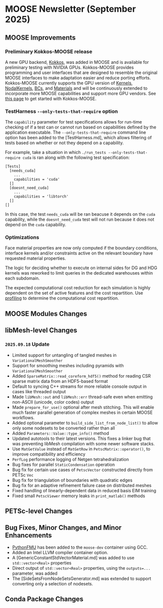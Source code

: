 # MOOSE Newsletter (September 2025)

## MOOSE Improvements

### Preliminary Kokkos-MOOSE release

A new GPU backend, [Kokkos](https://kokkos.org/), was added in MOOSE and is available for preliminary testing with NVIDIA GPUs. Kokkos-MOOSE provides programming and user interfaces that are designed to resemble the original MOOSE interfaces to make adaptation easier and reduce porting efforts. Kokkos-MOOSE currently supports the GPU version of [Kernels](syntax/KokkosKernels/index.md), [NodalKernels](syntax/KokkosNodalKernels/index.md), [BCs](syntax/KokkosBCs/index.md), and [Materials](syntax/KokkosMaterials/index.md) and will be continuously extended to incorporate more MOOSE capabilities and support more GPU vendors. See [this page](getting_started/installation/install_kokkos.md) to get started with Kokkos-MOOSE.

### TestHarness `--only-tests-that-require` option

The `capability` parameter for test specifications allows for run-time checking of if a test can or cannot run based on capabilities defined by the application executable. The `--only-tests-that-require` command line option has been added to the [TestHarness.md], which allows filtering of tests based on whether or not they depend on a capability.

For example, take a situation in which `./run_tests --only-tests-that-require cuda` is ran along with the following test specification:

```
[Tests]
  [needs_cuda]
    ...
    capabilities = 'cuda'
  []
  [doesnt_need_cuda]
    ...
    capabilities = 'libtorch'
  []
[]
```

In this case, the test `needs_cuda` will be ran beacuse it depends on the `cuda` capability, while the `doesnt_need_cuda` test will not run because it does not depend on the `cuda` capability.

### Optimizations

Face material properties are now only computed if the boundary conditions, interface kernels and/or constraints
active on the relevant boundary have requested material properties.

The logic for deciding whether to execute on internal sides for DG and HDG kernels was reworked to limit queries
in the dedicated warehouses within each subdomain.

The expected computational cost reduction for each simulation is highly dependent on the set of active features and the cost repartition. Use [profiling](profiling.md) to determine the computational cost repartition.


## MOOSE Modules Changes

## libMesh-level Changes

### `2025.09.18` Update

- Limited support for untangling of tangled meshes in `VariationalMeshSmoother`
- Support for smoothing meshes including pyramids with `VariationalMeshSmoother`
- Added `SparseMatrix::read_coreform_hdf5()` method for reading CSR sparse matrix data from an HDF5-based format
- Default to syncing C++ streams for more reliable console output in cases like threaded output
- Made `libMesh::out` and `libMesh::err` thread-safe even when emitting non-ASCII (unicode, color codes) output
- Made `prepare_for_use()` optional after mesh stitching.  This will enable much faster parallel generation of complex meshes in certain MOOSE workflows.
- Added optional parameter to `build_side_list_from_node_list()` to allow only some nodesets to be converted rather than all
- Added `Parameters::Value::type_info()` method
- Updated autotools to their latest versions.  This fixes a linker bug that was preventing libMesh compilation with some newer software stacks.
- Use `MatGetValue` instead of `MatGetRow` in `PetscMatrix::operator()`, to improve compatibility and efficiency
- `PerfLog` performance logging of Netgen tetrahedralization
- Bug fixes for parallel `StaticCondensation` operation
- Bug fix for certain use cases of `PetscVector` constructed directly from PETSc `Vec`
- Bug fix for triangulation of boundaries with quadratic edges
- Bug fix for an adaptive refinement failure case on distributed meshes
- Fixed handling of linearly-dependent data in reduced basis EIM training
- Fixed small `PetscViewer` memory leaks in `print_matlab()` methods

## PETSc-level Changes

## Bug Fixes, Minor Changes, and Minor Enhancements

- [PythonFMU](https://github.com/NTNU-IHB/PythonFMU) has been added to the `moose-dev` container using GCC.
- Added an Intel LLVM compiler container option.
- A [GenericConstantStdVectorMaterial.md] was added to use `std::vector<Real>` properties
- Direct output of `std::vector<Real>` properties, using the `outputs=...` parameter, was added
- The [SideSetsFromNodeSetsGenerator.md] was extended to support converting only a selection of nodesets.


## Conda Package Changes

